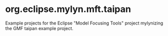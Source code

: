 org.eclipse.mylyn.mft.taipan
============================

Example projects for the Eclipse "Model Focusing Tools" project mylynizing the GMF taipan example project.